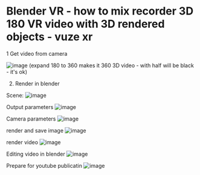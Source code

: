 # Blender VR - how to mix recorder 3D 180 VR video with 3D rendered objects - vuze xr

1 Get video from camera

![image](https://user-images.githubusercontent.com/54003204/138572181-90b422a0-bab6-47f9-a4bd-62205e92ba74.png)
(expand 180 to 360 makes it 360 3D video - with half will be black - it's ok)

2. Render in blender

Scene:
![image](https://user-images.githubusercontent.com/54003204/138572059-8b1ba333-a30f-4ee6-8078-aaacc82ddbc3.png)

Output parameters
![image](https://user-images.githubusercontent.com/54003204/138572235-2b4ed546-2134-46bb-a22e-00241e7ee959.png)

Camera parameters
![image](https://user-images.githubusercontent.com/54003204/138572253-a0d3b99b-a25a-4041-91ef-a83654761f06.png)

render and save image
![image](https://user-images.githubusercontent.com/54003204/138572336-7173c6a6-a6fc-409a-9d4f-5602f9c88440.png)

render video
![image](https://user-images.githubusercontent.com/54003204/138572960-0784e208-d93a-40e8-94bf-447a9be33df5.png)
 
Editing video in blender
![image](https://user-images.githubusercontent.com/54003204/138573072-eb7f2d99-1796-4892-938a-0eaa162ae177.png)

Prepare for youtube publicatin
![image](https://user-images.githubusercontent.com/54003204/138573113-4556e7e5-e6ad-49dc-b3ff-84394e5f880a.png)


